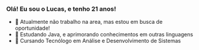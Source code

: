 ### Olá! Eu sou o Lucas, e tenho 21 anos!


- 🔭 Atualmente não trabalho na area, mas estou em busca de oportunidade!
- 🌱 Estudando Java, e aprimorando conhecimentos em outras linguagens
- 💬 Cursando Tecnólogo em Análise e Desenvolvimento de Sistemas
